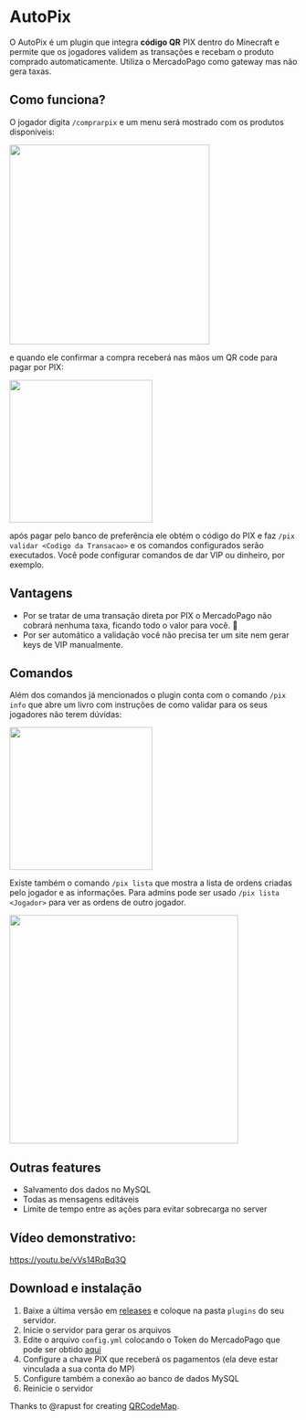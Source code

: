 # AutoPix

 O AutoPix é um plugin que integra <b>código QR</b> PIX dentro do Minecraft e permite que os jogadores validem as transações e recebam o produto comprado automaticamente. Utiliza o MercadoPago como gateway mas não gera taxas.

## Como funciona?

O jogador digita `/comprarpix` e um menu será mostrado com os produtos disponíveis:

<img src="https://i.imgur.com/JEaNamt.png" align="middle" width="350px;">

e quando ele confirmar a compra receberá nas mãos um QR code para pagar por PIX:

<img src="https://i.imgur.com/UqkV1n4.png" align="middle" width="250px">

após pagar pelo banco de preferência ele obtém o código do PIX e faz `/pix validar <Codigo da Transacao>` e os comandos configurados serão executados. Você pode configurar comandos de dar VIP ou dinheiro, por exemplo.
 
## Vantagens
- Por se tratar de uma transação direta por PIX o MercadoPago não cobrará nenhuma taxa, ficando todo o valor para você. 🤑
- Por ser automático a validação você não precisa ter um site nem gerar keys de VIP manualmente.

## Comandos
Além dos comandos já mencionados o plugin conta com o comando `/pix info` que abre um livro com instruções de como validar para os seus jogadores não terem dúvidas:

<img src="https://i.imgur.com/2IOTGDy.png" align="middle" width="250px">

Existe também o comando `/pix lista` que mostra a lista de ordens criadas pelo jogador e as informações. Para admins pode ser usado `/pix lista <Jogador>` para ver as ordens de outro jogador.

<img src="https://i.imgur.com/sEd6vXT.png" align="middle" width="400px">

## Outras features
- Salvamento dos dados no MySQL
- Todas as mensagens editáveis
- Limite de tempo entre as ações para evitar sobrecarga no server

## Vídeo demonstrativo:
https://youtu.be/vVs14RqBq3Q

## Download e instalação
1. Baixe a última versão em <a href="https://github.com/warleysr/autopix/releases">releases</a> e coloque na pasta `plugins` do seu servidor. 
2. Inicie o servidor para gerar os arquivos
3. Edite o arquivo `config.yml` colocando o Token do MercadoPago que pode ser obtido <a href="https://www.mercadopago.com.br/settings/account/credentials">aqui</a>
4. Configure a chave PIX que receberá os pagamentos (ela deve estar vinculada a sua conta do MP)
5. Configure também a conexão ao banco de dados MySQL 
6. Reinicie o servidor

Thanks to @rapust for creating <a href="https://github.com/rapust/QRCodeMap">QRCodeMap</a>.